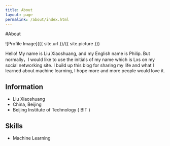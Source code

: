 ```yaml
---
title: About
layout: page
permalink: /about/index.html
---
```

#About

<style>
img { width: 50%; margin: 0 auto; display: block; }
</style>

![Profile Image]({{ site.url }}/{{ site.picture }})

<p>  Hello! My name is Liu Xiaoshuang, and my English name is Philip. But normally，I would like to use the initials of my name which is Lxs on my social networking site.
  I build up this blog for sharing my life and what I learned about machine learning, I hope more and more people would love it.</p>

<h2>Information</h2>

<ul class="information-list">
	<li>Liu Xiaoshuang</li>
	<li>China, Beijing</li>
	<li>Beijing Institute of Technology ( BIT )</li>
</ul>

<h2>Skills</h2>

<ul class="skill-list">
	<li>Machine Learning</li>
</ul>
